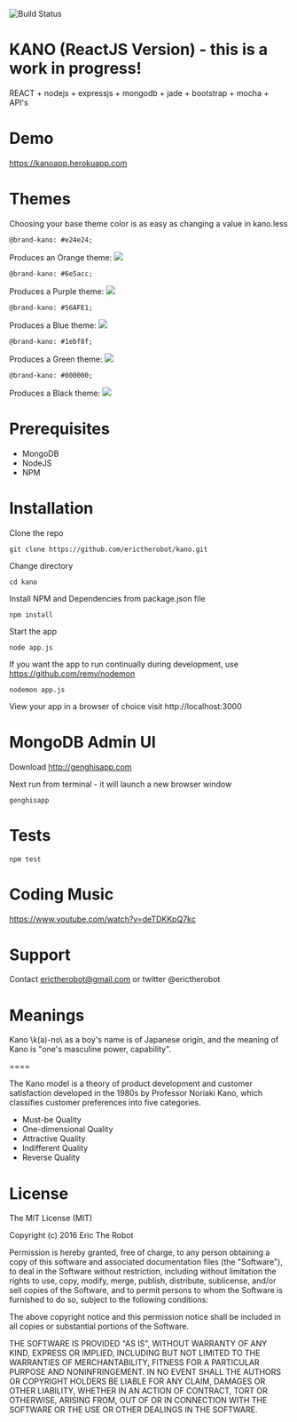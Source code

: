 ![Build Status](https://travis-ci.org/erictherobot/kano.svg?branch=master)

KANO (ReactJS Version) - this is a work in progress!
====

REACT + nodejs + expressjs + mongodb + jade + bootstrap + mocha + API's

Demo
====

https://kanoapp.herokuapp.com

Themes
====

Choosing your base theme color is as easy as changing a value in kano.less

    @brand-kano: #e24e24;

Produces an Orange theme:
![](http://stopbrain.com/content/images/2014/Apr/Screen_Shot_2014_04_06_at_10_43_04_AM.png)

    @brand-kano: #6e5acc;

Produces a Purple theme:
![](http://stopbrain.com/content/images/2014/Apr/Screen_Shot_2014_04_06_at_10_46_43_AM.png)

    @brand-kano: #56AFE1;

Produces a Blue theme:
![](http://stopbrain.com/content/images/2014/Apr/Screen_Shot_2014_04_06_at_10_49_16_AM.png)

    @brand-kano: #1ebf8f;

Produces a Green theme:
![](http://stopbrain.com/content/images/2014/Apr/Screen_Shot_2014_04_06_at_10_58_41_AM.png)

    @brand-kano: #000000;

Produces a Black theme:
![](http://stopbrain.com/content/images/2014/Apr/Screen_Shot_2014_04_06_at_10_56_09_AM.png)

Prerequisites
====

- MongoDB
- NodeJS
- NPM

Installation
====

Clone the repo

    git clone https://github.com/erictherobot/kano.git

Change directory

    cd kano

Install NPM and Dependencies from package.json file

    npm install

Start the app

    node app.js

If you want the app to run continually during development, use https://github.com/remy/nodemon

    nodemon app.js

View your app in a browser of choice visit http://localhost:3000

MongoDB Admin UI
====

Download http://genghisapp.com

Next run from terminal - it will launch a new browser window

    genghisapp

Tests
====

    npm test

Coding Music
====

https://www.youtube.com/watch?v=deTDKKpQ7kc

Support
====

Contact erictherobot@gmail.com or twitter @erictherobot

Meanings
====

Kano \k(a)-no\ as a boy's name is of Japanese origin, and the meaning of Kano is "one's masculine power, capability".

====

The Kano model is a theory of product development and customer satisfaction developed in the 1980s by Professor Noriaki Kano, which classifies customer preferences into five categories.

- Must-be Quality
- One-dimensional Quality
- Attractive Quality
- Indifferent Quality
- Reverse Quality

License
====

The MIT License (MIT)

Copyright (c) 2016 Eric The Robot

Permission is hereby granted, free of charge, to any person obtaining a copy
of this software and associated documentation files (the "Software"), to deal
in the Software without restriction, including without limitation the rights
to use, copy, modify, merge, publish, distribute, sublicense, and/or sell
copies of the Software, and to permit persons to whom the Software is
furnished to do so, subject to the following conditions:

The above copyright notice and this permission notice shall be included in all
copies or substantial portions of the Software.

THE SOFTWARE IS PROVIDED "AS IS", WITHOUT WARRANTY OF ANY KIND, EXPRESS OR
IMPLIED, INCLUDING BUT NOT LIMITED TO THE WARRANTIES OF MERCHANTABILITY,
FITNESS FOR A PARTICULAR PURPOSE AND NONINFRINGEMENT. IN NO EVENT SHALL THE
AUTHORS OR COPYRIGHT HOLDERS BE LIABLE FOR ANY CLAIM, DAMAGES OR OTHER
LIABILITY, WHETHER IN AN ACTION OF CONTRACT, TORT OR OTHERWISE, ARISING FROM,
OUT OF OR IN CONNECTION WITH THE SOFTWARE OR THE USE OR OTHER DEALINGS IN THE
SOFTWARE.
